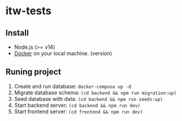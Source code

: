 # itw-tests

## Install

* Node.js (>= v14)
* [Docker](https://www.docker.com/products/docker-desktop) on your local machine.
(version)

## Runing project

1. Create and run database: `docker-compose up -d`
2. Migrate database schema: `(cd backend && npm run migration:up)`
3. Seed database with data: `(cd backend && npm run seeds:up)`
4. Start backend server: `(cd backend && npm run dev)`
5. Start frontend server: `(cd frontend && npm run dev)`

